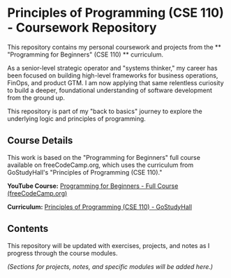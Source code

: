 # Principles of Programming (CSE 110) - Coursework Repository

This repository contains my personal coursework and projects from the ** "Programming for Beginners" (CSE 110) ** curriculum.

As a senior-level strategic operator and "systems thinker," my career has been focused on building high-level frameworks for business operations, FinOps, and product GTM. I am now applying that same relentless curiosity to build a deeper, foundational understanding of software development from the ground up.

This repository is part of my "back to basics" journey to explore the underlying logic and principles of programming.

## Course Details

This work is based on the "Programming for Beginners" full course available on freeCodeCamp.org, which uses the curriculum from GoStudyHall's "Principles of Programming (CSE 110)."

**YouTube Course:** [Programming for Beginners - Full Course (freeCodeCamp.org)](https://youtu.be/Bo93NNuNMqc?si=fo6MgH_yXyorlmAx)

**Curriculum:** [Principles of Programming (CSE 110) - GoStudyHall](https://gostudyhall.com/courses/principles-of-programming-cse-110/)

## Contents

This repository will be updated with exercises, projects, and notes as I progress through the course modules.

*(Sections for projects, notes, and specific modules will be added here.)*

